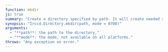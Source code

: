 ```yaml
---
function: mkdir
js: true
summary: "Create a directory specified by path. It will create needed subdirectories just like you have invoked `mkdir -p`."
synopsis: "Irccd.Directory.mkdir(path, mode = 0700)"
arguments:
  - "**path**: the path to the directory,"
  - "**mode**: the mode, not available on all platforms."
throws: "Any exception on error."
---
```

